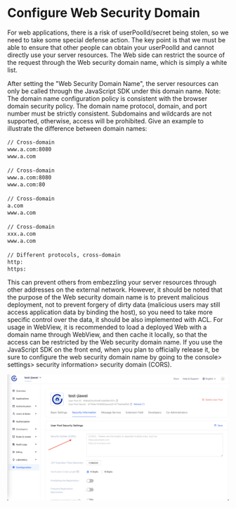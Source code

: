 # Configure Web Security Domain

For web applications, there is a risk of userPoolId/secret being stolen, so we need to take some special defense action. The key point is that we must be able to ensure that other people can obtain your userPoolId and cannot directly use your server resources. The Web side can restrict the source of the request through the Web security domain name, which is simply a white list.

After setting the "Web Security Domain Name", the server resources can only be called through the JavaScript SDK under this domain name. Note: The domain name configuration policy is consistent with the browser domain security policy. The domain name protocol, domain, and port number must be strictly consistent. Subdomains and wildcards are not supported, otherwise, access will be prohibited. Give an example to illustrate the difference between domain names:

```
// Cross-domain
www.a.com:8080
www.a.com

// Cross-domain
www.a.com:8080
www.a.com:80

// Cross-domain
a.com
www.a.com

// Cross-domain
xxx.a.com
www.a.com

// Different protocols, cross-domain
http:
https:

```

This can prevent others from embezzling your server resources through other addresses on the external network. However, it should be noted that the purpose of the Web security domain name is to prevent malicious deployment, not to prevent forgery of dirty data (malicious users may still access application data by binding the host), so you need to take more specific control over the data, it should be also implemented with ACL.
For usage in WebView, it is recommended to load a deployed Web with a domain name through WebView, and then cache it locally, so that the access can be restricted by the Web security domain name.
If you use the JavaScript SDK on the front end, when you plan to officially release it, be sure to configure the web security domain name by going to the console> settings> security information> security domain (CORS).

![](./images/websecurity.png)
